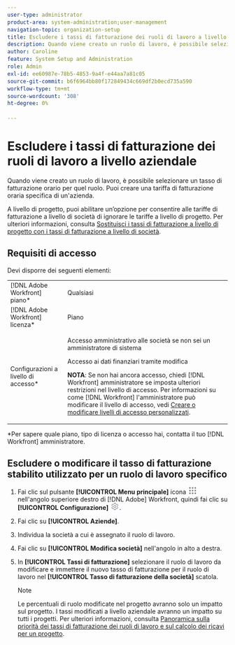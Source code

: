 ```yaml
---
user-type: administrator
product-area: system-administration;user-management
navigation-topic: organization-setup
title: Escludere i tassi di fatturazione dei ruoli di lavoro a livello aziendale
description: Quando viene creato un ruolo di lavoro, è possibile selezionare un tasso di fatturazione orario per quel ruolo. Puoi creare una tariffa di fatturazione oraria specifica di un'azienda.
author: Caroline
feature: System Setup and Administration
role: Admin
exl-id: ee60987e-78b5-4853-9a4f-e44aa7a81c05
source-git-commit: b6f6964bb80f172849434c669df2b0ecd735a590
workflow-type: tm+mt
source-wordcount: '308'
ht-degree: 0%

---
```


# Escludere i tassi di fatturazione dei ruoli di lavoro a livello aziendale

Quando viene creato un ruolo di lavoro, è possibile selezionare un tasso di fatturazione orario per quel ruolo. Puoi creare una tariffa di fatturazione oraria specifica di un&#39;azienda.

A livello di progetto, puoi abilitare un’opzione per consentire alle tariffe di fatturazione a livello di società di ignorare le tariffe a livello di progetto. Per ulteriori informazioni, consulta [Sostituisci i tassi di fatturazione a livello di progetto con i tassi di fatturazione a livello di società](../../../manage-work/projects/project-finances/override-project-level-with-company-level-billing-rates.md).

## Requisiti di accesso

Devi disporre dei seguenti elementi:

<table style="table-layout:auto"> 
 <col> 
 <col> 
 <tbody> 
  <tr> 
   <td role="rowheader">[!DNL Adobe Workfront] piano*</td> 
   <td> <p>Qualsiasi </p> </td> 
  </tr> 
  <tr> 
   <td role="rowheader">[!DNL Adobe Workfront] licenza*</td> 
   <td>Piano</td> 
  </tr> 
  <tr> 
   <td role="rowheader">Configurazioni a livello di accesso*</td> 
   <td> <p>Accesso amministrativo alle società se non sei un amministratore di sistema</p> <p>Accesso ai dati finanziari tramite modifica</p> <p><b>NOTA</b>: Se non hai ancora accesso, chiedi [!DNL Workfront] amministratore se imposta ulteriori restrizioni nel livello di accesso. Per informazioni su come [!DNL Workfront] l'amministratore può modificare il livello di accesso, vedi <a href="../../../administration-and-setup/add-users/configure-and-grant-access/create-modify-access-levels.md" class="MCXref xref">Creare o modificare livelli di accesso personalizzati</a>.</p> </td> 
  </tr> 
 </tbody> 
</table>

&#42;Per sapere quale piano, tipo di licenza o accesso hai, contatta il tuo [!DNL Workfront] amministratore.

## Escludere o modificare il tasso di fatturazione stabilito utilizzato per un ruolo di lavoro specifico

1. Fai clic sul pulsante **[!UICONTROL Menu principale]** icona ![](assets/main-menu-icon.png) nell&#39;angolo superiore destro di [!DNL Adobe] Workfront, quindi fai clic su **[!UICONTROL Configurazione]** ![](assets/gear-icon-settings.png).

1. Fai clic su **[!UICONTROL Aziende]**.
1. Individua la società a cui è assegnato il ruolo di lavoro.
1. Fai clic su **[!UICONTROL Modifica società]** nell&#39;angolo in alto a destra.
1. In **[!UICONTROL Tassi di fatturazione]** selezionare il ruolo di lavoro da modificare e immettere il nuovo tasso di fatturazione per il ruolo di lavoro nel **[!UICONTROL Tasso di fatturazione della società]** scatola.

   >[!NOTE]
   >
   >Le percentuali di ruolo modificate nel progetto avranno solo un impatto sul progetto. I tassi modificati a livello aziendale avranno un impatto su tutti i progetti. Per ulteriori informazioni, consulta [Panoramica sulla priorità dei tassi di fatturazione dei ruoli di lavoro e sul calcolo dei ricavi per un progetto](../../../manage-work/projects/project-finances/override-role-billing-rates-and-calculate-project-revenue.md).
